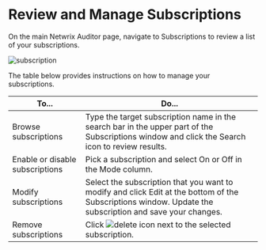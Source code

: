 # Review and Manage Subscriptions

On the main Netwrix Auditor page, navigate to Subscriptions to review a list of your subscriptions.

![subscription](/img/versioned_docs/threatprevention_7.4/threatprevention/reportingmodule/investigations/options/subscription.webp)

The table below provides instructions on how to manage your subscriptions.

| To...                           | Do...                                                                                                                                                    |
| ------------------------------- | -------------------------------------------------------------------------------------------------------------------------------------------------------- |
| Browse subscriptions            | Type the target subscription name in the search bar in the upper part of the Subscriptions window and click the Search icon to review results.           |
| Enable or disable subscriptions | Pick a subscription and select On or Off in the Mode column.                                                                                             |
| Modify subscriptions            | Select the subscription that you want to modify and click Edit at the bottom of the Subscriptions window. Update the subscription and save your changes. |
| Remove subscriptions            | Click ![delete](/img/versioned_docs/activitymonitor_7.1/activitymonitor/admin/search/query/delete.webp) icon next to the selected subscription.          |
